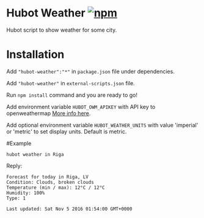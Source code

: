 Hubot Weather
[![npm](https://img.shields.io/npm/dt/hubot-weather.svg)]()
=========

Hubot script to show weather for some city.

# Installation

Add ```"hubot-weather":"*"``` in ```package.json``` file under dependencies.

Add ```"hubot-weather"``` in ```external-scripts.json``` file.

Run ```npm install``` command and you are ready to go!

Add environment variable `HUBOT_OWM_APIKEY` with API key to openweathermap [More info here](http://openweathermap.org/faq#error401).  

Add optional environment variable `HUBOT_WEATHER_UNITS` with value 'imperial' or 'metric' to set display units. Default is metric.

#Example

```
hubot weather in Riga
```

Reply:

```
Forecast for today in Riga, LV
Condition: Clouds, broken clouds
Temperature (min / max): 12°C / 12°C
Humidity: 100%
Type: 1

Last updated: Sat Nov 5 2016 01:54:00 GMT+0000
```

